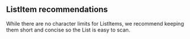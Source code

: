 ## ListItem recommendations

While there are no character limits for ListItems, we recommend keeping them short and concise so the List is easy to scan.
